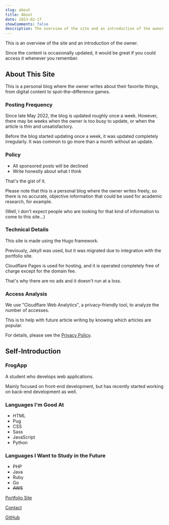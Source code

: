 ```yaml
---
slug: about
title: About
date: 2023-02-17
showComments: false
description: The overview of the site and an introduction of the owner.
---
```

This is an overview of the site and an introduction of the owner.

Since the content is occasionally updated, it would be great if you could access it whenever you remember.

## About This Site

This is a personal blog where the owner writes about their favorite things, from digital content to spot-the-difference games.

### Posting Frequency

Since late May 2022, the blog is updated roughly once a week. However, there may be weeks when the owner is too busy to update, or when the article is thin and unsatisfactory.

Before the blog started updating once a week, it was updated completely irregularly. It was common to go more than a month without an update.

### Policy

- All sponsored posts will be declined
- Write honestly about what I think

That's the gist of it.

Please note that this is a personal blog where the owner writes freely, so there is no accurate, objective information that could be used for academic research, for example.

(Well, I don't expect people who are looking for that kind of information to come to this site...)

### Technical Details

This site is made using the Hugo framework.

Previously, Jekyll was used, but it was migrated due to integration with the portfolio site.

Cloudflare Pages is used for hosting, and it is operated completely free of charge except for the domain fee.

That's why there are no ads and it doesn't run at a loss.

### Access Analysis

We use "Cloudflare Web Analytics", a privacy-friendly tool, to analyze the number of accesses.

This is to help with future article writing by knowing which articles are popular.

For details, please see the [Privacy Policy](/en/privacy).

## Self-Introduction

### FrogApp

A student who develops web applications.

Mainly focused on front-end development, but has recently started working on back-end development as well.

### Languages I'm Good At

- HTML
- Pug
- CSS
- Sass
- JavaScript
- Python

### Languages I Want to Study in the Future

- PHP
- Java
- Ruby
- Go
- ~~AWS~~

[Portfolio Site](/en)

[Contact](/en/contact)

[GitHub](https://github.com/r-40021/)
